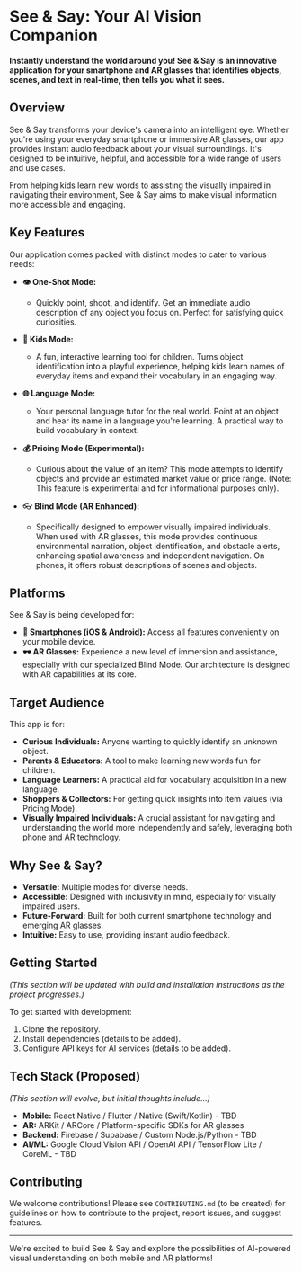 # See & Say: Your AI Vision Companion

**Instantly understand the world around you! See & Say is an innovative application for your smartphone and AR glasses that identifies objects, scenes, and text in real-time, then tells you what it sees.**

## Overview

See & Say transforms your device's camera into an intelligent eye. Whether you're using your everyday smartphone or immersive AR glasses, our app provides instant audio feedback about your visual surroundings. It's designed to be intuitive, helpful, and accessible for a wide range of users and use cases.

From helping kids learn new words to assisting the visually impaired in navigating their environment, See & Say aims to make visual information more accessible and engaging.

## Key Features

Our application comes packed with distinct modes to cater to various needs:

*   **👁️ One-Shot Mode:**
    *   Quickly point, shoot, and identify. Get an immediate audio description of any object you focus on. Perfect for satisfying quick curiosities.

*   **🧸 Kids Mode:**
    *   A fun, interactive learning tool for children. Turns object identification into a playful experience, helping kids learn names of everyday items and expand their vocabulary in an engaging way.

*   **🌐 Language Mode:**
    *   Your personal language tutor for the real world. Point at an object and hear its name in a language you're learning. A practical way to build vocabulary in context.

*   **💰 Pricing Mode (Experimental):**
    *   Curious about the value of an item? This mode attempts to identify objects and provide an estimated market value or price range. (Note: This feature is experimental and for informational purposes only).

*   👓 **Blind Mode (AR Enhanced):**
    *   Specifically designed to empower visually impaired individuals. When used with AR glasses, this mode provides continuous environmental narration, object identification, and obstacle alerts, enhancing spatial awareness and independent navigation. On phones, it offers robust descriptions of scenes and objects.

## Platforms

See & Say is being developed for:

*   **📱 Smartphones (iOS & Android):** Access all features conveniently on your mobile device.
*   **🕶️ AR Glasses:** Experience a new level of immersion and assistance, especially with our specialized Blind Mode. Our architecture is designed with AR capabilities at its core.

## Target Audience

This app is for:

*   **Curious Individuals:** Anyone wanting to quickly identify an unknown object.
*   **Parents & Educators:** A tool to make learning new words fun for children.
*   **Language Learners:** A practical aid for vocabulary acquisition in a new language.
*   **Shoppers & Collectors:** For getting quick insights into item values (via Pricing Mode).
*   **Visually Impaired Individuals:** A crucial assistant for navigating and understanding the world more independently and safely, leveraging both phone and AR technology.

## Why See & Say?

*   **Versatile:** Multiple modes for diverse needs.
*   **Accessible:** Designed with inclusivity in mind, especially for visually impaired users.
*   **Future-Forward:** Built for both current smartphone technology and emerging AR glasses.
*   **Intuitive:** Easy to use, providing instant audio feedback.

## Getting Started

*(This section will be updated with build and installation instructions as the project progresses.)*

To get started with development:
1. Clone the repository.
2. Install dependencies (details to be added).
3. Configure API keys for AI services (details to be added).

## Tech Stack (Proposed)

*(This section will evolve, but initial thoughts include...)*
*   **Mobile:** React Native / Flutter / Native (Swift/Kotlin) - TBD
*   **AR:** ARKit / ARCore / Platform-specific SDKs for AR glasses
*   **Backend:** Firebase / Supabase / Custom Node.js/Python - TBD
*   **AI/ML:** Google Cloud Vision API / OpenAI API / TensorFlow Lite / CoreML - TBD

## Contributing

We welcome contributions! Please see `CONTRIBUTING.md` (to be created) for guidelines on how to contribute to the project, report issues, and suggest features.

---

We're excited to build See & Say and explore the possibilities of AI-powered visual understanding on both mobile and AR platforms!